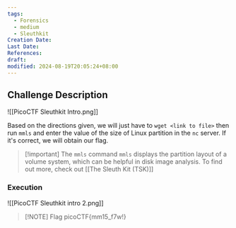```yaml
---
tags:
  - Forensics
  - medium
  - Sleuthkit
Creation Date: 
Last Date: 
References: 
draft: 
modified: 2024-08-19T20:05:24+08:00
---
```

## Challenge Description

![[PicoCTF Sleuthkit Intro.png]]

Based on the directions given, we will just have to `wget <link to file>` then run `mmls` and enter the value of the size of Linux partition in the `nc` server. If it's correct, we will obtain our flag. 

>[!important] The `mmls` command
>`mmls` displays the partition layout of a volume system, which can be helpful in disk image analysis. 
>To find out more, check out [[The Sleuth Kit (TSK)]]
### Execution

![[PicoCTF Sleuthkit intro 2.png]]

> [!NOTE] Flag
> picoCTF{mm15_f7w!}

